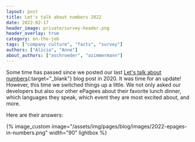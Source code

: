 ```yaml
---
layout: post
title: Let's talk about numbers 2022
date: 2022-02-17
header_image: private/survey-header.png
header_overlay: true
category: on-the-job
tags: ["company culture", "facts", "survey"]
authors: ["Alicia", "Anne"]
about_authors: ["aschroeder", "azimmermann"]
---
```


Some time has passed since we posted our last [Let's talk about numbers](/blog/on-the-job/lets-talk-about-numbers-2020/){:target="_blank"} blog post in 2020.
It was time for an update!
However, this time we switched things up a little.
We not only asked our developers but also our other ePagees about their favorite lunch dinner, which languages they speak, which event they are most excited about, and more.

Here are their answers:

{% image_custom image="/assets/img/pages/blog/images/2022-epages-in-numbers.png" width="90" lightbox %}